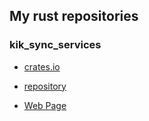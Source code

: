## My rust repositories

### kik_sync_services

 - [crates.io](https://crates.io/crates/kik_sync_service)

 - [repository](https://github.com/On0n0k1/kik_sync_service)

 - [Web Page](https://on0n0k1.github.io/Projects/Rust%20crates/kik_sync_service/doc/kik_sync_service/index.html)

 
